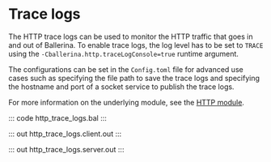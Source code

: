 # Trace logs

The HTTP trace logs can be used to monitor the HTTP traffic that goes in and out of Ballerina.
To enable trace logs, the log level has to be set to `TRACE` using the `-Cballerina.http.traceLogConsole=true` runtime argument.

The configurations can be set in the `Config.toml` file for advanced use cases such as specifying the file path
to save the trace logs and specifying the hostname and port of a socket service to publish the trace logs.

For more information on the underlying module,
see the [HTTP module](https://lib.ballerina.io/ballerina/http/latest/).

::: code http_trace_logs.bal :::

::: out http_trace_logs.client.out :::

::: out http_trace_logs.server.out :::